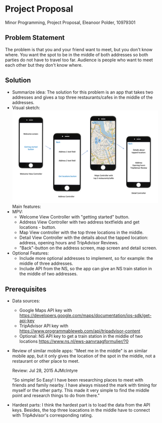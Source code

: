 # Project Proposal
Minor Programming, Project Proposal, Eleanoor Polder, 10979301

## Problem Statement
The problem is that you and your friend want to meet, but you don't know where. You want the spot to be in the middle of both addresses so both parties do not have to travel too far. Audience is people who want to meet each other but they don't know where.

## Solution
* Summarize idea: The solution for this problem is an app that takes two addresses and gives a top three restaurants/cafes in the middle of the addresses.
* Visual sketch:
![Visualisation](doc/VisualSketch.png)
Main features:
* MPV:
  * Welcome View Controller with "getting started" button.
  * Address View Controller with two address textfields and get locations - button.
  * Map View controller with the top three locations in the middle.
  * Detail View Controller with the details about the tapped location: address, opening hours and TripAdvisor Reviews.
  * "Back"-button on the address screen, map screen and detail screen.
* Optional Features:
  * Include more optional addresses to implement, so for example: the middle of three addresses. 
  * Include API from the NS, so the app can give an NS train station in the middle of two addresses. 

## Prerequisites
* Data sources:
  * Google Maps API key with https://developers.google.com/maps/documentation/ios-sdk/get-api-key
  * TripAdvisor API key with https://www.programmableweb.com/api/tripadvisor-content
  * Optional: NS API key to get a train station in the middle of two locations https://www.ns.nl/ews-aanvraagformulier/?0
* Review of similar mobile apps: "Meet me in the middle" is an similar mobile app, but it only gives the location of the spot in the middle, not a restaurant or other place to meet. 
  
  Review: 
  Jul 28, 2015
  AJMcIntyre

  "So simple! So Easy! I have been researching places to meet with friends and family nearby. I have always missed the mark with timing for myself or the other party. This made it very simple to find the middle point and research things to do from there."
 
* Hardest parts: I think the hardest part is to load the data from the API keys. Besides, the top three loacations in the middle have to connect with TripAdvisor's corresponding rating. 
